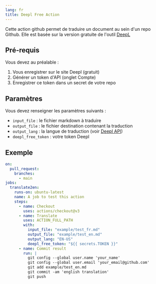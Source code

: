 ```yaml
---
lang: fr
title: Deepl Free Action
---
```


Cette action github permet de traduire un document au sein d'un repo Github. 
Elle est basée sur la version gratuite de l'outil [DeepL](https://www.deepl.com)

## Pré-requis

Vous devez au préalable :

1. Vous enregistrer sur le site Deepl (gratuit) 
2. Générer un token d'API (onglet Compte)
3. Enregistrer ce token dans un secret de votre repo

## Paramètres

Vous devez renseigner les paramètres suivants :

* `input_file` : le fichier markdown à traduire
* `output_file` : le fichier destination contenant la traduction
* `output_lang` : la langue de traduction (voir [Deepl API](https://www.deepl.com/fr/docs-api/translating-documents/uploading/))
* `deepl_free_token` : votre token Deepl

## Exemple

```yaml
on:
  pull_request:
    branches:
      - main
jobs:
  translate2en:
    runs-on: ubuntu-latest
    name: A job to test this action
    steps:
      - name: Checkout
        uses: actions/checkout@v3
      - name: Translate
        uses: ACTION_FULL_PATH
        with:
          input_file: "example/test_fr.md"
          output_file: "example/test_en.md"
          output_lang: "EN-US"
          deepl_free_token: "${{ secrets.TOKEN }}"
      - name: Commit result
        run: |
          git config --global user.name 'your_name'
          git config --global user.email 'your_email@github.com'
          git add example/test_en.md
          git commit -am 'english translation'
          git push
```
 
